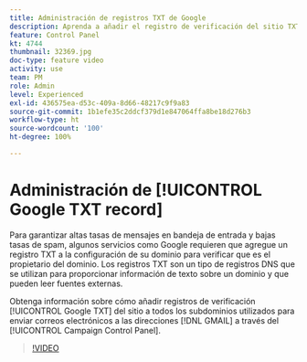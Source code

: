 ```yaml
---
title: Administración de registros TXT de Google
description: Aprenda a añadir el registro de verificación del sitio TXT de Google a los subdominios utilizados para enviar correos electrónicos a las direcciones de Gmail a través del Panel de control de Campaign.
feature: Control Panel
kt: 4744
thumbnail: 32369.jpg
doc-type: feature video
activity: use
team: PM
role: Admin
level: Experienced
exl-id: 436575ea-d53c-409a-8d66-48217c9f9a83
source-git-commit: 1b1efe35c2ddcf379d1e847064ffa8be18d276b3
workflow-type: ht
source-wordcount: '100'
ht-degree: 100%

---
```


# Administración de [!UICONTROL Google TXT record]

Para garantizar altas tasas de mensajes en bandeja de entrada y bajas tasas de spam, algunos servicios como Google requieren que agregue un registro TXT a la configuración de su dominio para verificar que es el propietario del dominio. Los registros TXT son un tipo de registros DNS que se utilizan para proporcionar información de texto sobre un dominio y que pueden leer fuentes externas.

Obtenga información sobre cómo añadir registros de verificación [!UICONTROL Google TXT] del sitio a todos los subdominios utilizados para enviar correos electrónicos a las direcciones [!DNL GMAIL] a través del [!UICONTROL Campaign Control Panel].

>[!VIDEO](https://video.tv.adobe.com/v/32369?quality=12&learn=0n)
